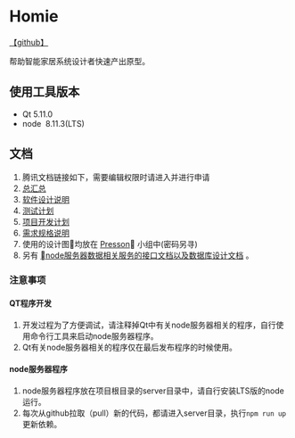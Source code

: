 # Homie

[【github】](https://github.com/bakabird/homie)

帮助智能家居系统设计者快速产出原型。

## 使用工具版本
* Qt 5.11.0
* node  8.11.3(LTS)

## 文档

1. 腾讯文档链接如下，需要编辑权限时请进入并进行申请
  0. [总汇总](https://docs.qq.com/sheet/BJSnlo2XeUgf4w40Yl3AXIKQ46Hest1VElQP1me8sv2zny1i39gZHO1XUM0V1rntt74Hy4DV0)
  1. [软件设计说明](https://docs.qq.com/doc/BJSnlo2XeUgf4zj9sU0XNxIy2bKRP147tP8H0)
  2. [测试计划](https://docs.qq.com/doc/BJSnlo2XeUgf4qiHVU0PBpNv3qdYkf4VbpPT3)
  3. [项目开发计划](https://docs.qq.com/doc/BJSnlo2XeUgf4vIuq43tUlWr1WO1810H685u0)
  4. [需求规格说明](https://docs.qq.com/doc/BJSnlo2XeUgf4dYngl0i8UyL2c5Bf93o8uYZ2)
2. 使用的设计图均放在 [Presson](http://www.processon.com/team/invite/5b38ea4ce4b06bb4a4269980/uUYTdM54) 小组中(密码另寻)
3. 另有 [node服务器数据相关服务的接口文档以及数据库设计文档](http://www.bakabird.top:25020/) 。



### 注意事项

#### QT程序开发

1. 开发过程为了方便调试，请注释掉Qt中有关node服务器相关的程序，自行使用命令行工具来启动node服务器程序。
2. Qt有关node服务器相关的程序仅在最后发布程序的时候使用。

#### node服务器程序

1. node服务器程序放在项目根目录的server目录中，请自行安装LTS版的node运行。
2. 每次从github拉取（pull）新的代码，都请进入server目录，执行`npm run up`更新依赖。
